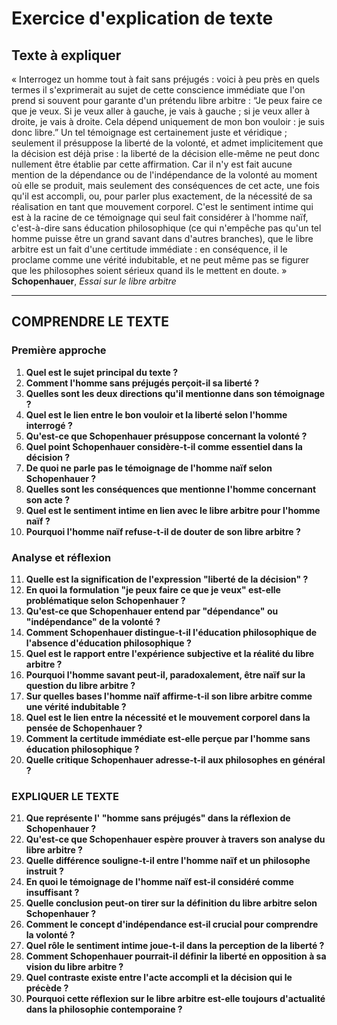 # Exercice d'explication de texte

## Texte à expliquer
« Interrogez un homme tout à fait sans préjugés : voici à peu près en quels termes il s'exprimerait au sujet de cette conscience immédiate que l'on prend si souvent pour garante d'un prétendu libre arbitre : “Je peux faire ce que je veux. Si je veux aller à gauche, je vais à gauche ; si je veux aller à droite, je vais à droite. Cela dépend uniquement de mon bon vouloir : je suis donc libre.” Un tel témoignage est certainement juste et véridique ; seulement il présuppose la liberté de la volonté, et admet implicitement que la décision est déjà prise : la liberté de la décision elle-même ne peut donc nullement être établie par cette affirmation. Car il n'y est fait aucune mention de la dépendance ou de l'indépendance de la volonté au moment où elle se produit, mais seulement des conséquences de cet acte, une fois qu'il est accompli, ou, pour parler plus exactement, de la nécessité de sa réalisation en tant que mouvement corporel. C'est le sentiment intime qui est à la racine de ce témoignage qui seul fait considérer à l'homme naïf, c'est-à-dire sans éducation philosophique (ce qui n'empêche pas qu'un tel homme puisse être un grand savant dans d'autres branches), que le libre arbitre est un fait d'une certitude immédiate : en conséquence, il le proclame comme une vérité indubitable, et ne peut même pas se figurer que les philosophes soient sérieux quand ils le mettent en doute. »  
**Schopenhauer**, *Essai sur le libre arbitre*

---

## COMPRENDRE LE TEXTE

### Première approche

1. **Quel est le sujet principal du texte ?**  
2. **Comment l'homme sans préjugés perçoit-il sa liberté ?**  
3. **Quelles sont les deux directions qu'il mentionne dans son témoignage ?**  
4. **Quel est le lien entre le bon vouloir et la liberté selon l'homme interrogé ?**  
5. **Qu'est-ce que Schopenhauer présuppose concernant la volonté ?**  
6. **Quel point Schopenhauer considère-t-il comme essentiel dans la décision ?**  
7. **De quoi ne parle pas le témoignage de l'homme naïf selon Schopenhauer ?**  
8. **Quelles sont les conséquences que mentionne l'homme concernant son acte ?**  
9. **Quel est le sentiment intime en lien avec le libre arbitre pour l'homme naïf ?**  
10. **Pourquoi l'homme naïf refuse-t-il de douter de son libre arbitre ?**  

### Analyse et réflexion

11. **Quelle est la signification de l'expression "liberté de la décision" ?**  
12. **En quoi la formulation "je peux faire ce que je veux" est-elle problématique selon Schopenhauer ?**  
13. **Qu'est-ce que Schopenhauer entend par "dépendance" ou "indépendance" de la volonté ?**  
14. **Comment Schopenhauer distingue-t-il l'éducation philosophique de l'absence d'éducation philosophique ?**  
15. **Quel est le rapport entre l'expérience subjective et la réalité du libre arbitre ?**  
16. **Pourquoi l'homme savant peut-il, paradoxalement, être naïf sur la question du libre arbitre ?**  
17. **Sur quelles bases l'homme naïf affirme-t-il son libre arbitre comme une vérité indubitable ?**  
18. **Quel est le lien entre la nécessité et le mouvement corporel dans la pensée de Schopenhauer ?**  
19. **Comment la certitude immédiate est-elle perçue par l'homme sans éducation philosophique ?**  
20. **Quelle critique Schopenhauer adresse-t-il aux philosophes en général ?**  

### EXPLIQUER LE TEXTE

21. **Que représente l' "homme sans préjugés" dans la réflexion de Schopenhauer ?**  
22. **Qu'est-ce que Schopenhauer espère prouver à travers son analyse du libre arbitre ?**  
23. **Quelle différence souligne-t-il entre l'homme naïf et un philosophe instruit ?**  
24. **En quoi le témoignage de l'homme naïf est-il considéré comme insuffisant ?**  
25. **Quelle conclusion peut-on tirer sur la définition du libre arbitre selon Schopenhauer ?**  
26. **Comment le concept d'indépendance est-il crucial pour comprendre la volonté ?**  
27. **Quel rôle le sentiment intime joue-t-il dans la perception de la liberté ?**  
28. **Comment Schopenhauer pourrait-il définir la liberté en opposition à sa vision du libre arbitre ?**  
29. **Quel contraste existe entre l'acte accompli et la décision qui le précède ?**  
30. **Pourquoi cette réflexion sur le libre arbitre est-elle toujours d'actualité dans la philosophie contemporaine ?**  